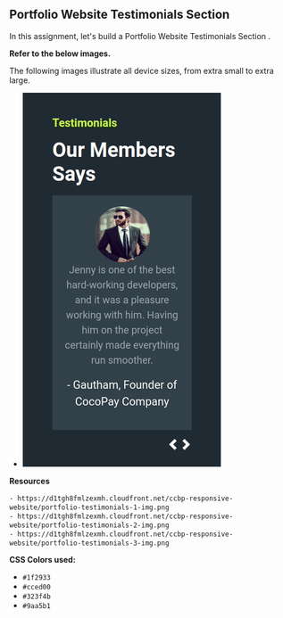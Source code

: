 ## Portfolio Website Testimonials Section


In this assignment, let's build a Portfolio Website Testimonials Section
.

**Refer to the below images.**

The following images illustrate all device sizes, from extra small to extra large.

- ![alt text](portfolio-testimnonials-section-v1.gif)


**Resources**

    - https://d1tgh8fmlzexmh.cloudfront.net/ccbp-responsive-website/portfolio-testimonials-1-img.png
    - https://d1tgh8fmlzexmh.cloudfront.net/ccbp-responsive-website/portfolio-testimonials-2-img.png
    - https://d1tgh8fmlzexmh.cloudfront.net/ccbp-responsive-website/portfolio-testimonials-3-img.png



**CSS Colors used:**

- `#1f2933`
- `#cced00`
- `#323f4b`
- `#9aa5b1`

